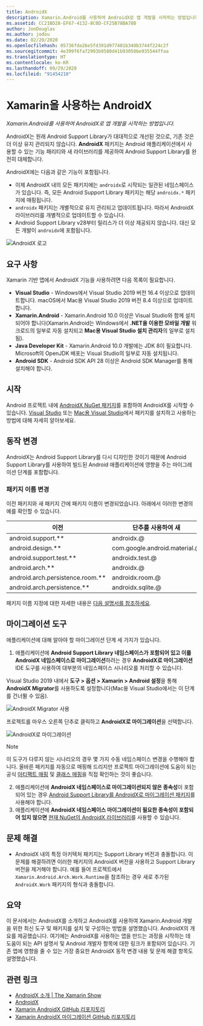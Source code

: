 ```yaml
---
title: AndroidX
description: Xamarin.Android를 사용하여 AndroidX로 앱 개발을 시작하는 방법입니다.
ms.assetid: CC21BD28-EF67-4132-8C0D-CF25B78BA78B
author: JonDouglas
ms.author: jodou
ms.date: 02/20/2020
ms.openlocfilehash: 05736fda26e5fd391d977481b340b3744f224c2f
ms.sourcegitcommit: 4e399f6fa72993b9580d41b93050be935544ffaa
ms.translationtype: HT
ms.contentlocale: ko-KR
ms.lasthandoff: 09/29/2020
ms.locfileid: "91454210"
---
```

# <a name="androidx-with-xamarin"></a>Xamarin을 사용하는 AndroidX

_Xamarin.Android를 사용하여 AndroidX로 앱 개발을 시작하는 방법입니다._

AndroidX는 원래 Android Support Library가 대대적으로 개선된 것으로, 기존 것은 더 이상 유지 관리되지 않습니다. **AndroidX** 패키지는 Android 애플리케이션에서 사용할 수 있는 기능 패리티와 새 라이브러리를 제공하여 Android Support Library를 완전히 대체합니다.

AndroidX에는 다음과 같은 기능이 포함됩니다.

- 이제 AndroidX 내의 모든 패키지에는 `androidx`로 시작되는 일관된 네임스페이스가 있습니다. 즉, 모든 Android Support Library 패키지는 해당 `androidx.*` 패키지에 매핑됩니다.
- `androidx` 패키지는 개별적으로 유지 관리되고 업데이트됩니다. 따라서 AndroidX 라이브러리를 개별적으로 업데이트할 수 있습니다.
- Android Support Library v28부터 릴리스가 더 이상 제공되지 않습니다. 대신 모든 개발이 `androidx`에 포함됩니다.

![AndroidX 로고](~/android/platform/androidx-images/AndroidXLogo.png)

## <a name="requirements"></a>요구 사항

Xamarin 기반 앱에서 AndroidX 기능을 사용하려면 다음 목록이 필요합니다.

- **Visual Studio** - Windows에서 Visual Studio 2019 버전 16.4 이상으로 업데이트합니다. macOS에서 Mac용 Visual Studio 2019 버전 8.4 이상으로 업데이트합니다.
- **Xamarin.Android** - Xamarin.Android 10.0 이상은 Visual Studio와 함께 설치되어야 합니다(Xamarin.Android는 Windows에서 **.NET을 이용한 모바일 개발** 워크로드의 일부로 자동 설치되고 **Mac용 Visual Studio 설치 관리자**의 일부로 설치됨).
- **Java Developer Kit** - Xamarin.Android 10.0 개발에는 JDK 8이 필요합니다. Microsoft의 OpenJDK 배포는 Visual Studio의 일부로 자동 설치됩니다.
- **Android SDK** - Android SDK API 28 이상은 Android SDK Manager를 통해 설치해야 합니다.

## <a name="get-started"></a>시작

Android 프로젝트 내에 [AndroidX NuGet 패키지](https://www.nuget.org/packages?q=Tags%3A%22AndroidX%22+Authors%3A%22Microsoft%22)를 포함하여 AndroidX를 시작할 수 있습니다. [Visual Studio](/nuget/quickstart/install-and-use-a-package-in-visual-studio) 또는 [Mac용 Visual Studio](/nuget/quickstart/install-and-use-a-package-in-visual-studio-mac)에서 패키지를 설치하고 사용하는 방법에 대해 자세히 알아보세요.

## <a name="behavior-changes"></a>동작 변경

AndroidX는 Android Support Library를 다시 디자인한 것이기 때문에 Android Support Library를 사용하여 빌드된 Android 애플리케이션에 영향을 주는 마이그레이션 단계를 포함합니다.

### <a name="package-name-change"></a>패키지 이름 변경
이전 패키지와 새 패키지 간에 패키지 이름이 변경되었습니다. 아래에서 이러한 변경의 예를 확인할 수 있습니다.

| 이전                    | 단추를 사용하여 새                    |
| ---------------------- | ---------------------- |
| android.support.**     | androidx.@             |
| android.design.**      | com.google.android.material.@ |
| android.support.test.** | androidx.test.@       |
| android.arch.**        | androidx.@             |
| android.arch.persistence.room.** | androidx.room.@ |
| android.arch.persistence.** | androidx.sqlite.@ |

패키지 이름 지정에 대한 자세한 내용은 [다음 설명서를 참조하세요](https://developer.android.com/jetpack/androidx/migrate#artifact_mappings).

## <a name="migration-tooling"></a>마이그레이션 도구

애플리케이션에 대해 알아야 할 마이그레이션 단계 세 가지가 있습니다.

1. 애플리케이션에 **Android Support Library 네임스페이스가 포함되어 있고 이를 AndroidX 네임스페이스로 마이그레이션**하려는 경우 **AndroidX로 마이그레이션** IDE 도구를 사용하여 대부분의 네임스페이스 시나리오를 처리할 수 있습니다. 

Visual Studio 2019 내에서 **도구 > 옵션 > Xamarin > Android 설정**을 통해 **AndroidX Migrator**를 사용하도록 설정합니다(Mac용 Visual Studio에서는 이 단계를 건너뛸 수 있음).

![AndroidX Migrator 사용](~/android/platform/androidx-images/EnableAndroidXMigrator.png)

프로젝트를 마우스 오른쪽 단추로 클릭하고 **AndroidX로 마이그레이션**을 선택합니다.

![AndroidX로 마이그레이션](~/android/platform/androidx-images/MigrateToAndroidX.png)

> [!NOTE] 
> 이 도구가 다루지 않는 시나리오의 경우 몇 가지 수동 네임스페이스 변경을 수행해야 합니다. 올바른 패키지를 자동으로 매핑해 드리지만 프로젝트 마이그레이션에 도움이 되는 공식 [아티팩트 매핑](https://developer.android.com/jetpack/androidx/migrate/artifact-mappings) 및 [클래스 매핑](https://developer.android.com/jetpack/androidx/migrate/class-mappings)을 직접 확인하는 것이 좋습니다.

2. 애플리케이션에 **AndroidX 네임스페이스로 마이그레이션되지 않은 종속성**이 포함되어 있는 경우 [Android Support Library를 AndroidX로 마이그레이션 패키지](https://www.nuget.org/packages/Xamarin.AndroidX.Migration)를 사용해야 합니다.
3. 애플리케이션에 **AndroidX 네임스페이스 마이그레이션이 필요한 종속성이 포함되어 있지 않으면** [현재 NuGet의 AndroidX 라이브러리](https://www.nuget.org/packages?q=Tags%3A%22AndroidX%22+Authors%3A%22Microsoft%22)를 사용할 수 있습니다.

## <a name="troubleshooting"></a>문제 해결

- AndroidX 내의 특정 아키텍처 패키지는 Support Library 버전과 충돌합니다. 이 문제를 해결하려면 이러한 패키지의 AndroidX 버전을 사용하고 Support Library 버전을 제거해야 합니다. 예를 들어 프로젝트에서 `Xamarin.Android.Arch.Work.Runtime`을 참조하는 경우 새로 추가된 `AndroidX.Work` 패키지의 형식과 충돌합니다.

## <a name="summary"></a>요약

이 문서에서는 AndroidX를 소개하고 AndroidX를 사용하여 Xamarin.Android 개발을 위한 최신 도구 및 패키지를 설치 및 구성하는 방법을 설명했습니다. AndroidX의 개요를 제공했습니다. 여기에는 AndroidX를 사용하는 앱을 만드는 과정을 시작하는 데 도움이 되는 API 설명서 및 Android 개발자 항목에 대한 링크가 포함되어 있습니다. 기존 앱에 영향을 줄 수 있는 가장 중요한 AndroidX 동작 변경 내용 및 문제 해결 항목도 설명했습니다.

## <a name="related-links"></a>관련 링크

- [AndroidX 소개 | The Xamarin Show](https://www.youtube.com/watch?v=M_l3RjTev5A)
- [AndroidX](https://developer.android.com/jetpack/androidx)
- [Xamarin AndroidX GitHub 리포지토리](https://github.com/xamarin/AndroidX)
- [Xamarin AndroidX 마이그레이션 GitHub 리포지토리](https://github.com/xamarin/XamarinAndroidXMigration)